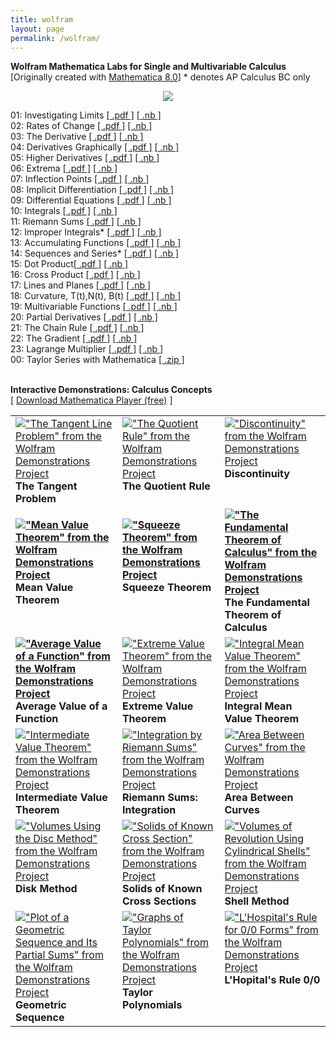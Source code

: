 ```yaml
---
title: wolfram
layout: page
permalink: /wolfram/
---
```


<strong>Wolfram Mathematica Labs for Single and Multivariable Calculus</strong> <br>
[Originally created with <a href="https://www.wolfram.com/mathematica/" target="_blank">Mathematica 8.0</a>]  * denotes AP Calculus BC only <br>
<p align="center"><img src="../img/site/koch.png" border="0"> </p>

01:  Investigating Limits 
<a href="../docs/labs/calculus/01_Limits.pdf" target="_blank">[  .pdf  ]</a>
<a href="../docs/labs/calculus/01_Limits.nb" target="_blank">[  .nb  ]</a><br>
02:  Rates of Change
<a href="../docs/labs/calculus/02_Rates_of_change.pdf" target="_blank">[  .pdf  ]</a>
<a href="../docs/labs/calculus/02_Rates_of_change.nb" target="_blank">[  .nb  ]</a><br>
03:  The Derivative 
<a href="../docs/labs/calculus/03_The_Derivative.pdf" target="_blank">[  .pdf  ]</a>
<a href="../docs/labs/calculus/03_The_Derivative.nb" target="_blank">[  .nb  ]</a><br>
04:  Derivatives Graphically
<a href="../docs/labs/calculus/04_Derivatives_Graphically.pdf" target="_blank">[  .pdf  ]</a>
<a href="../docs/labs/calculus/04_Derivatives_Graphically.nb" target="_blank">[  .nb  ]</a><br>
05:  Higher Derivatives
<a href="../docs/labs/calculus/05_Higher_Derivatives.pdf" target="_blank">[  .pdf  ]</a>
<a href="../docs/labs/calculus/05_Higher_Derivatives.nb" target="_blank">[  .nb  ]</a><br>
06:  Extrema
<a href="../docs/labs/calculus/06_Extrema.pdf" target="_blank">[  .pdf  ]</a>
<a href="../docs/labs/calculus/06_Extrema.nb" target="_blank">[  .nb  ]</a><br>
07:  Inflection Points
<a href="../docs/labs/calculus/07_Inflection_Points.pdf" target="_blank">[  .pdf  ]</a>
<a href="../docs/labs/calculus/07_Inflection_Points.pdf" target="_blank">[  .nb  ]</a><br>
08:  Implicit Differentiation
<a href="../docs/labs/calculus/08_Implicit_Differentiation.pdf" target="_blank">[  .pdf  ]</a>
<a href="../docs/labs/calculus/08_Implicit_Differentiation.nb" target="_blank">[  .nb  ]</a><br>
09:  Differential Equations
<a href="../docs/labs/calculus/09_Differential_Equations.pdf" target="_blank">[  .pdf  ]</a>
<a href="../docs/labs/calculus/09_Differential_Equations.nb" target="_blank">[  .nb  ]</a><br>
10:  Integrals
<a href="../docs/labs/calculus/10_Integrals.pdf" target="_blank">[  .pdf  ]</a>
<a href="../docs/labs/calculus/10_Integrals.nb" target="_blank">[  .nb  ]</a><br>
11: Riemann Sums
<a href="../docs/labs/calculus/11_Riemann_Sums.pdf" target="_blank">[  .pdf  ]</a>
<a href="../docs/labs/calculus/11_Riemann_Sums.nb" target="_blank">[  .nb  ]</a><br>
12: Improper Integrals*
<a href="../docs/labs/calculus/12_Improper_Integrals.pdf" target="_blank">[  .pdf  ]</a>
<a href="../docs/labs/calculus/12_Improper_Integrals.nb" target="_blank">[  .nb  ]</a><br>
13: Accumulating Functions
<a href="../docs/labs/calculus/13_Accumulating_Functions.pdf" target="_blank">[  .pdf  ]</a>
<a href="../docs/labs/calculus/13_Accumulating_Functions.nb" target="_blank">[  .nb  ]</a><br>
14: Sequences and Series*
<a href="../docs/labs/calculus/14_Sequences_and_Series.pdf" target="_blank">[  .pdf  ]</a>
<a href="../docs/labs/calculus/14_Sequences_and_Series.nb" target="_blank">[  .nb  ]</a><br>
15: Dot Product<a href="../docs/labs/calculus/15_Dot_Product.pdf" target="_blank">[  .pdf  ]</a>
<a href="../docs/labs/calculus/15_Dot_Product.nb" target="_blank">[  .nb  ]</a><br>
16: Cross Product
<a href="../docs/labs/calculus/16_Cross_Product.pdf" target="_blank">[  .pdf  ]</a>
<a href="../docs/labs/calculus/16_Cross_Product.nb" target="_blank">[  .nb  ]</a><br>
17: Lines and Planes
<a href="../docs/labs/calculus/17_Lines_Planes.pdf" target="_blank">[  .pdf  ]</a>
<a href="../docs/labs/calculus/17_Lines_Planes.nb" target="_blank">[  .nb  ]</a><br>
18: Curvature, T(t),N(t), B(t)
<a href="../docs/labs/calculus/18_Curvature_TNB.pdf" target="_blank">[  .pdf  ]</a>
<a href="../docs/labs/calculus/18_Curvature_TNB.nb" target="_blank">[  .nb  ]</a><br>
19: Multivariable Functions
<a href="../docs/labs/calculus/19_Multivariable_Functions.pdf" target="_blank">[  .pdf  ]</a>
<a href="../docs/labs/calculus/19_Multivariable_Functions.nb" target="_blank">[  .nb  ]</a><br>
20: Partial Derivatives
<a href="../docs/labs/calculus/20_Partial_Derivatives.pdf" target="_blank">[  .pdf  ]</a>
<a href="../docs/labs/calculus/20_Partial_Derivatives.nb" target="_blank">[  .nb  ]</a><br>
21: The Chain Rule
<a href="../docs/labs/calculus/21_Chain_Rule.pdf" target="_blank">[  .pdf  ]</a>
<a href="../docs/labs/calculus/21_Chain_Rule.nb" target="_blank">[  .nb  ]</a><br>
22: The Gradient
<a href="../docs/labs/calculus/22_Gradient.pdf" target="_blank">[  .pdf  ]</a>
<a href="../docs/labs/calculus/22_Gradient.nb" target="_blank">[  .nb  ]</a><br>
23: Lagrange Multiplier
<a href="../docs/labs/calculus/23_Lagrange_Multiplier.pdf" target="_blank">[  .pdf  ]</a>
<a href="../docs/labs/calculus/23_Lagrange_Multiplier.nb" target="_blank">[  .nb  ]</a><br>
00: Taylor Series with Mathematica 
<a href="../docs/labs/calculus/Taylor-Series-Shubleka.nb.zip" target="_blank"> [ .zip ] </a> <br><br>


<strong> Interactive Demonstrations: Calculus Concepts </strong><br>
[ <a href="https://www.wolfram.com/cdf-player/" target="_blank">Download Mathematica Player (free)</a> ]

<table width="100%"  border="0">
        <tr valign="top">
          <td><a href="https://demonstrations.wolfram.com/TheTangentLineProblem/" target="_blank"><img src="https://demonstrations.wolfram.com/TheTangentLineProblem/thumbnail_174.jpg" border="0" alt="&quot;The Tangent Line Problem&quot; from the Wolfram Demonstrations Project" title="&quot;The Tangent Line Problem&quot; from the Wolfram Demonstrations Project" /></a><strong><br>
          The Tangent Problem</strong></td>
          <td><a href="https://demonstrations.wolfram.com/TheQuotientRule/" target="_blank"><img src="https://demonstrations.wolfram.com/TheQuotientRule/thumbnail_174.jpg" border="0" alt="&quot;The Quotient Rule&quot; from the Wolfram Demonstrations Project" title="&quot;The Quotient Rule&quot; from the Wolfram Demonstrations Project" /></a><br>
            <strong>The Quotient Rule</strong></td>
          <td><a href="https://demonstrations.wolfram.com/Discontinuity/" target="_blank"><img src="https://demonstrations.wolfram.com/Discontinuity/thumbnail_174.jpg" border="0" alt="&quot;Discontinuity&quot; from the Wolfram Demonstrations Project" title="&quot;Discontinuity&quot; from the Wolfram Demonstrations Project" /></a><br>
            <strong>Discontinuity</strong></td>
        </tr>
        <tr valign="top">
          <td>
        <p align="left"><strong><strong><a href="https://demonstrations.wolfram.com/MeanValueTheorem/" target="_blank"><img src="https://demonstrations.wolfram.com/MeanValueTheorem/thumbnail_174.jpg" border="0" alt="&quot;Mean Value Theorem&quot; from the Wolfram Demonstrations Project" title="&quot;Mean Value Theorem&quot; from the Wolfram Demonstrations Project" /></a> <br>
          Mean Value Theorem</strong></strong></p></td>
          <td><p align="left"><strong><a href="https://demonstrations.wolfram.com/SqueezeTheorem/" target="_blank"><img src="https://demonstrations.wolfram.com/SqueezeTheorem/thumbnail_174.jpg" border="0" alt="&quot;Squeeze Theorem&quot; from the Wolfram Demonstrations Project" title="&quot;Squeeze Theorem&quot; from the Wolfram Demonstrations Project"/></a><br>
          Squeeze Theorem
            </strong></p>
          </td>
          <td><strong><a href="https://demonstrations.wolfram.com/TheFundamentalTheoremOfCalculus/" target="_blank"><img src="https://demonstrations.wolfram.com/TheFundamentalTheoremOfCalculus/thumbnail_174.jpg" border="0" alt="&quot;The Fundamental Theorem of Calculus&quot; from the Wolfram Demonstrations Project" title="&quot;The Fundamental Theorem of Calculus&quot; from the Wolfram Demonstrations Project" /></a><br>
          The Fundamental Theorem of Calculus</strong></td>
        </tr>
        <tr valign="top">
          <td><strong><a href="https://demonstrations.wolfram.com/AverageValueOfAFunction/" target="_blank"><img src="https://demonstrations.wolfram.com/AverageValueOfAFunction/thumbnail_174.jpg" border="0" alt="&quot;Average Value of a Function&quot; from the Wolfram Demonstrations Project" title="&quot;Average Value of a Function&quot; from the Wolfram Demonstrations Project" /></a><br>
          Average Value of a Function</strong></td>
          <td><a href="https://demonstrations.wolfram.com/ExtremeValueTheorem/" target="_blank"><img src="https://demonstrations.wolfram.com/ExtremeValueTheorem/thumbnail_174.jpg" border="0" alt="&quot;Extreme Value Theorem&quot; from the Wolfram Demonstrations Project" title="&quot;Extreme Value Theorem&quot; from the Wolfram Demonstrations Project" /></a><br>
            <strong>Extreme Value Theorem</strong></td>
          <td><a href="https://demonstrations.wolfram.com/IntegralMeanValueTheorem/" target="_blank"><img src="https://demonstrations.wolfram.com/IntegralMeanValueTheorem/thumbnail_174.jpg" border="0" alt="&quot;Integral Mean Value Theorem&quot; from the Wolfram Demonstrations Project" title="&quot;Integral Mean Value Theorem&quot; from the Wolfram Demonstrations Project" /></a><br>
            <strong>Integral Mean Value Theorem</strong></td>
        </tr>
        <tr valign="top">
          <td><a href="https://demonstrations.wolfram.com/IntermediateValueTheorem/" target="_blank"><img src="https://demonstrations.wolfram.com/IntermediateValueTheorem/thumbnail_174.jpg" border="0" alt="&quot;Intermediate Value Theorem&quot; from the Wolfram Demonstrations Project" title="&quot;Intermediate Value Theorem&quot; from the Wolfram Demonstrations Project" /></a><br> <strong>Intermediate Value Theorem</strong></td>
          <td><a href="https://demonstrations.wolfram.com/IntegrationByRiemannSums/" target="_blank"><img src="https://demonstrations.wolfram.com/IntegrationByRiemannSums/thumbnail_174.jpg" border="0" alt="&quot;Integration by Riemann Sums&quot; from the Wolfram Demonstrations Project" title="&quot;Integration by Riemann Sums&quot; from the Wolfram Demonstrations Project" /></a><br>
            <strong>Riemann Sums: Integration</strong></td>
          <td><a href="https://demonstrations.wolfram.com/AreaBetweenCurves/" target="_blank"><img src="https://demonstrations.wolfram.com/AreaBetweenCurves/thumbnail_174.jpg" border="0" alt="&quot;Area Between Curves&quot; from the Wolfram Demonstrations Project" title="&quot;Area Between Curves&quot; from the Wolfram Demonstrations Project" /></a><br>
            <strong>Area Between Curves</strong></td>
        </tr>
        <tr valign="top">
          <td><a href="https://demonstrations.wolfram.com/VolumesUsingTheDiscMethod/" target="_blank"><img src="https://demonstrations.wolfram.com/VolumesUsingTheDiscMethod/thumbnail_174.jpg" border="0" alt="&quot;Volumes Using the Disc Method&quot; from the Wolfram Demonstrations Project" title="&quot;Volumes Using the Disc Method&quot; from the Wolfram Demonstrations Project" /></a><br>
            <strong>Disk Method</strong></td>
          <td><a href="https://demonstrations.wolfram.com/SolidsOfKnownCrossSection/" target="_blank"><img src="https://demonstrations.wolfram.com/SolidsOfKnownCrossSection/thumbnail_174.jpg" border="0" alt="&quot;Solids of Known Cross Section&quot; from the Wolfram Demonstrations Project" title="&quot;Solids of Known Cross Section&quot; from the Wolfram Demonstrations Project" /></a><br>
            <strong>Solids of Known Cross Sections</strong></td>
          <td><a href="https://demonstrations.wolfram.com/VolumesOfRevolutionUsingCylindricalShells/" target="_blank"><img src="https://demonstrations.wolfram.com/VolumesOfRevolutionUsingCylindricalShells/thumbnail_174.jpg" border="0" alt="&quot;Volumes of Revolution Using Cylindrical Shells&quot; from the Wolfram Demonstrations Project" title="&quot;Volumes of Revolution Using Cylindrical Shells&quot; from the Wolfram Demonstrations Project" /></a><br>
            <strong>Shell Method</strong></td>
        </tr>
        <tr valign="top">
          <td><a href="https://demonstrations.wolfram.com/PlotOfAGeometricSequenceAndItsPartialSums/" target="_blank"><img src="https://demonstrations.wolfram.com/PlotOfAGeometricSequenceAndItsPartialSums/thumbnail_174.jpg" border="0" alt="&quot;Plot of a Geometric Sequence and Its Partial Sums&quot; from the Wolfram Demonstrations Project" title="&quot;Plot of a Geometric Sequence and Its Partial Sums&quot; from the Wolfram Demonstrations Project" /></a><br>
            <strong>Geometric Sequence</strong></td>
          <td><a href="https://demonstrations.wolfram.com/GraphsOfTaylorPolynomials/" target="_blank"><img src="https://demonstrations.wolfram.com/GraphsOfTaylorPolynomials/thumbnail_174.jpg" border="0" alt="&quot;Graphs of Taylor Polynomials&quot; from the Wolfram Demonstrations Project" title="&quot;Graphs of Taylor Polynomials&quot; from the Wolfram Demonstrations Project" /></a><br>
            <strong>Taylor Polynomials</strong></td>
          <td><a href="https://demonstrations.wolfram.com/LHospitalsRuleFor00Forms/" target="_blank"><img src="https://demonstrations.wolfram.com/LHospitalsRuleFor00Forms/thumbnail_174.jpg" border="0" alt="&quot;L'Hospital's Rule for 0/0 Forms&quot; from the Wolfram Demonstrations Project" title="&quot;L'Hospital's Rule for 0/0 Forms&quot; from the Wolfram Demonstrations Project" /></a><br>
            <strong>L'Hopital's Rule 0/0</strong></td>
        </tr>
  
</table>